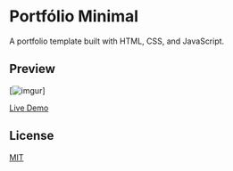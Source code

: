 # Portfólio Minimal

A portfolio template built with HTML, CSS, and JavaScript.

## Preview

[![imgur](https://i.imgur.com/D1ZgiOh.gif)]

[Live Demo](https://vercellink)

## License

[MIT](https://choosealicense.com/licenses/mit/)
